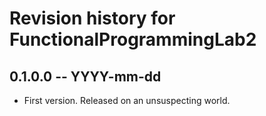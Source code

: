 # Revision history for FunctionalProgrammingLab2

## 0.1.0.0 -- YYYY-mm-dd

* First version. Released on an unsuspecting world.
